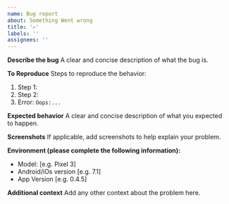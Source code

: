 ```yaml
---
name: Bug report
about: Something Went wrong
title: '✍️'
labels: ''
assignees: ''
---
```


**Describe the bug**
A clear and concise description of what the bug is.

**To Reproduce**
Steps to reproduce the behavior:

1. Step 1:
2. Step 2:
3. Error: `Oops:...`

**Expected behavior**
A clear and concise description of what you expected to happen.

**Screenshots**
If applicable, add screenshots to help explain your problem.

**Environment (please complete the following information):**

- Model: [e.g. Pixel 3]
- Android/iOs version [e.g. 7.1]
- App Version [e.g. 0.4.5]

**Additional context**
Add any other context about the problem here.
